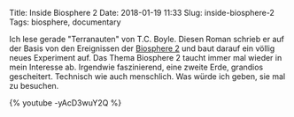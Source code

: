 Title: Inside Biosphere 2
Date: 2018-01-19 11:33
Slug: inside-biosphere-2
Tags: biosphere, documentary

Ich lese gerade "Terranauten" von T.C. Boyle. Diesen Roman schrieb er auf der Basis von den Ereignissen der [Biosphere 2](https://de.wikipedia.org/wiki/Biosph%C3%A4re_2) und baut darauf ein völlig neues Experiment auf. Das Thema Biosphere 2 taucht immer mal wieder in mein Interesse ab. Irgendwie faszinierend, eine zweite Erde, grandios gescheitert. Technisch wie auch menschlich. Was würde ich geben, sie mal zu besuchen.

{% youtube -yAcD3wuY2Q %}
